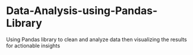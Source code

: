 # Data-Analysis-using-Pandas-Library
Using Pandas library to clean and analyze data then visualizing the results for actionable insights
